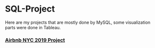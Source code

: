 # SQL-Project

Here are my projects that are mostly done by MySQL, some visualization parts were done in Tableau.

### [Airbnb NYC 2019 Project](https://github.com/levuthuynga/SQL-Projects/tree/main/Airbnb_NYC_2019)
